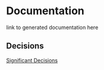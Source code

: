 # Documentation
link to generated documentation here

## Decisions
[Significant Decisions](Significant-Decisions.md)
